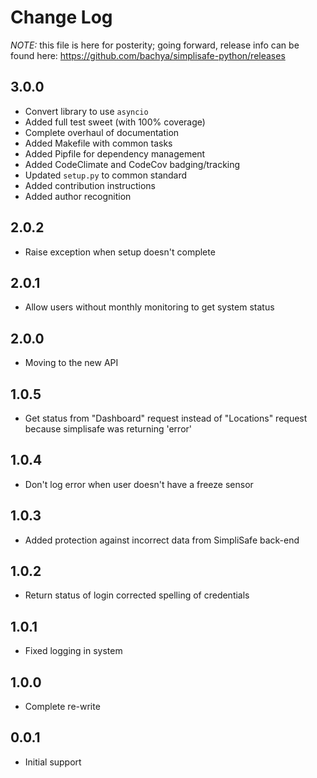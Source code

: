 # Change Log

*NOTE:* this file is here for posterity; going forward, release info can be found here:
https://github.com/bachya/simplisafe-python/releases

## 3.0.0
- Convert library to use `asyncio`
- Added full test sweet (with 100% coverage)
- Complete overhaul of documentation
- Added Makefile with common tasks
- Added Pipfile for dependency management
- Added CodeClimate and CodeCov badging/tracking
- Updated `setup.py` to common standard
- Added contribution instructions
- Added author recognition

## 2.0.2
- Raise exception when setup doesn't complete

## 2.0.1
- Allow users without monthly monitoring to get system status

## 2.0.0
- Moving to the new API

## 1.0.5
- Get status from "Dashboard" request instead of "Locations" request because simplisafe was returning 'error'

## 1.0.4
- Don't log error when user doesn't have a freeze sensor

## 1.0.3

- Added protection against incorrect data from SimpliSafe back-end

## 1.0.2
- Return status of login corrected spelling of credentials

## 1.0.1
- Fixed logging in system

## 1.0.0
- Complete re-write

## 0.0.1
- Initial support
